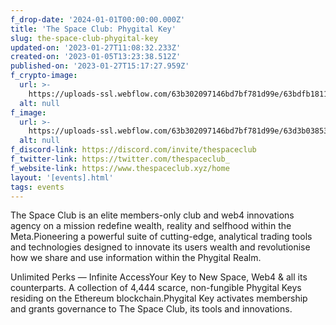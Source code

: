 ```yaml
---
f_drop-date: '2024-01-01T00:00:00.000Z'
title: 'The Space Club: Phygital Key'
slug: the-space-club-phygital-key
updated-on: '2023-01-27T11:08:32.233Z'
created-on: '2023-01-05T13:23:38.512Z'
published-on: '2023-01-27T15:17:27.959Z'
f_crypto-image:
  url: >-
    https://uploads-ssl.webflow.com/63b302097146bd7bf781d99e/63bdfb1811e947332b8b86a9_1175229_eth_ether_ethereum_icon%20(1).svg
  alt: null
f_image:
  url: >-
    https://uploads-ssl.webflow.com/63b302097146bd7bf781d99e/63d3b038533099911ebd32f0_nft1.JPG
  alt: null
f_discord-link: https://discord.com/invite/thespaceclub
f_twitter-link: https://twitter.com/thespaceclub_
f_website-link: https://www.thespaceclub.xyz/home
layout: '[events].html'
tags: events
---
```


The Space Club is an elite members-only club and web4 innovations agency on a mission redefine wealth, reality and selfhood within the Meta.Pioneering a powerful suite of cutting-edge, analytical trading tools and technologies designed to innovate its users wealth and revolutionise how we share and use information within the Phygital Realm.

Unlimited Perks — Infinite AccessYour Key to New Space, Web4 & all its counterparts. A collection of 4,444 scarce, non-fungible Phygital Keys residing on the Ethereum blockchain.Phygital Key activates membership and grants governance to The Space Club, its tools and innovations.
